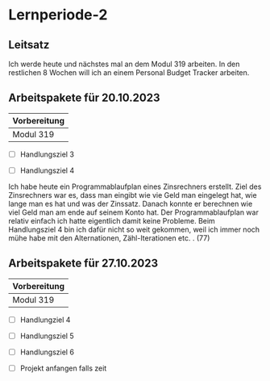 # Lernperiode-2
 
 
 ## Leitsatz

 Ich werde heute und nächstes mal an dem Modul 319 arbeiten. In den restlichen 8 Wochen will ich an einem Personal Budget Tracker arbeiten.
 
 
 
 
  ## Arbeitspakete für 20.10.2023


| Vorbereitung             | 
| ------------------------ | 
| Modul 319                | 

- [ ] Handlungsziel 3

- [ ] Handlungsziel 4

Ich habe heute ein Programmablaufplan eines Zinsrechners erstellt. Ziel des Zinsrechners war es, dass man eingibt wie vie Geld man eingelegt hat, wie lange man es hat
und was der Zinssatz. Danach konnte er berechnen wie viel Geld man am ende auf seinem Konto hat. Der Programmablaufplan war relativ einfach ich hatte eigentlich damit keine
Probleme. Beim Handlungsziel 4 bin ich dafür nicht so weit gekommen, weil ich immer noch mühe habe mit den Alternationen, Zähl-Iterationen etc. . (77)


## Arbeitspakete für 27.10.2023


| Vorbereitung             | 
| ------------------------ | 
| Modul 319                | 



- [ ] Handlungziel 4
- [ ] Handlungsziel 5
- [ ] Handlungsziel 6
- [ ] Projekt anfangen falls zeit





